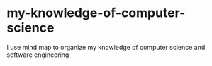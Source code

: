 # my-knowledge-of-computer-science
I use mind map to organize my knowledge of computer science and software engineering
